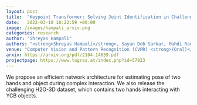 ```yaml
---
layout: post
title:  "Keypoint Transformer: Solving Joint Identification in Challenging Hands and Object Interactions for Accurate 3D Pose Estimation."
date:   2022-03-10 10:22:59 +00:00
image: /images/hampali_arxiv.png
categories: research
author: "Shreyas Hampali"
authors: "<strong>Shreyas Hampali</strong>, Sayan Deb Sarkar, Mahdi Rad, Vincent Lepetit"
venue: "Computer Vision and Pattern Recognition (CVPR) <strong>(Oral)</strong>"
arxiv: https://arxiv.org/pdf/2104.14639.pdf
projectpage: https://www.tugraz.at/index.php?id=57823
---
```

We propose an efficient network architecture for estimating pose of two hands and object during complex interaction. We also release the challenging H2O-3D dataset, which contains two hands interacting with YCB objects.
